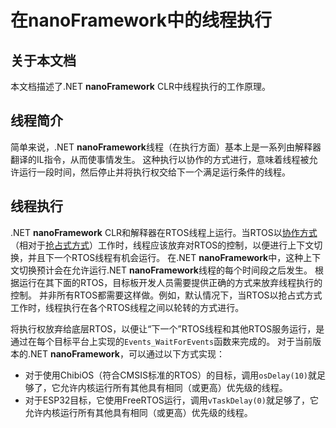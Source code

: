 # 在nanoFramework中的线程执行

## 关于本文档

本文档描述了.NET **nanoFramework** CLR中线程执行的工作原理。

## 线程简介

简单来说，.NET **nanoFramework**线程（在执行方面）基本上是一系列由解释器翻译的IL指令，从而使事情发生。
这种执行以协作的方式进行，意味着线程被允许运行一段时间，然后停止并将执行权交给下一个满足运行条件的线程。

## 线程执行

.NET **nanoFramework** CLR和解释器在RTOS线程上运行。当RTOS以[协作方式](https://en.wikipedia.org/wiki/Computer_multitasking#Cooperative_multitasking)（相对于[抢占式方式](https://en.wikipedia.org/wiki/Computer_multitasking#Preemptive_multitasking)）工作时，线程应该放弃对RTOS的控制，以便进行上下文切换，并且下一个RTOS线程有机会运行。
在.NET **nanoFramework**中，这种上下文切换预计会在允许运行.NET **nanoFramework**线程的每个时间段之后发生。
根据运行在其下面的RTOS，目标板开发人员需要提供正确的方式来放弃线程执行的控制。
并非所有RTOS都需要这样做。例如，默认情况下，当RTOS以抢占式方式工作时，线程执行在各个RTOS线程之间以轮转的方式进行。

将执行权放弃给底层RTOS，以便让“下一个”RTOS线程和其他RTOS服务运行，是通过在每个目标平台上实现的`Events_WaitForEvents`函数来完成的。
对于当前版本的.NET **nanoFramework**，可以通过以下方式实现：

- 对于使用ChibiOS（符合CMSIS标准的RTOS）的目标，调用`osDelay(10)`就足够了，它允许内核运行所有其他具有相同（或更高）优先级的线程。
- 对于ESP32目标，它使用FreeRTOS运行，调用`vTaskDelay(0)`就足够了，它允许内核运行所有其他具有相同（或更高）优先级的线程。